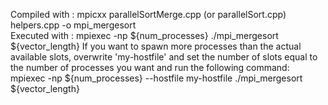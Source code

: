 Compiled with : mpicxx parallelSortMerge.cpp (or parallelSort.cpp) helpers.cpp -o mpi_mergesort  
Executed with : mpiexec -np ${num_processes} ./mpi_mergesort ${vector_length} 
If you want to spawn more processes than the actual available slots, overwrite 'my-hostfile' and set the number of slots equal to the number of processes you want and run the following command:
    mpiexec -np ${num_processes} --hostfile my-hostfile ./mpi_mergesort ${vector_length}